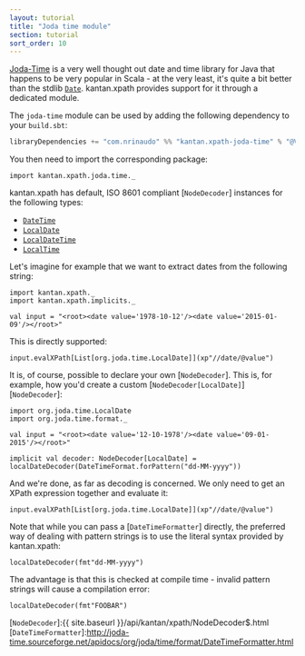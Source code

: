 ```yaml
---
layout: tutorial
title: "Joda time module"
section: tutorial
sort_order: 10
---
```

[Joda-Time](http://www.joda.org/joda-time/) is a very well thought out date and time library for Java that happens to
be very popular in Scala - at the very least, it's quite a bit better than the stdlib [`Date`]. kantan.xpath provides
support for it through a dedicated module.

The `joda-time` module can be used by adding the following dependency to your `build.sbt`:

```scala
libraryDependencies += "com.nrinaudo" %% "kantan.xpath-joda-time" % "@VERSION@"
```

You then need to import the corresponding package:

```tut:silent
import kantan.xpath.joda.time._
```

kantan.xpath has default, ISO 8601 compliant [`NodeDecoder`] instances for the following types:

* [`DateTime`]
* [`LocalDate`]
* [`LocalDateTime`]
* [`LocalTime`]

Let's imagine for example that we want to extract dates from the following string:

```tut:silent
import kantan.xpath._
import kantan.xpath.implicits._

val input = "<root><date value='1978-10-12'/><date value='2015-01-09'/></root>"
```

This is directly supported:

```tut
input.evalXPath[List[org.joda.time.LocalDate]](xp"//date/@value")
```

It is, of course, possible to declare your own [`NodeDecoder`]. This is, for example, how you'd create a custom
[`NodeDecoder[LocalDate]`][`NodeDecoder`]:

```tut:silent
import org.joda.time.LocalDate
import org.joda.time.format._

val input = "<root><date value='12-10-1978'/><date value='09-01-2015'/></root>"

implicit val decoder: NodeDecoder[LocalDate] = localDateDecoder(DateTimeFormat.forPattern("dd-MM-yyyy"))
```

And we're done, as far as decoding is concerned. We only need to get an XPath expression together and evaluate it:

```tut
input.evalXPath[List[org.joda.time.LocalDate]](xp"//date/@value")
```

Note that while you can pass a [`DateTimeFormatter`] directly, the preferred way of dealing with pattern strings is to
use the literal syntax provided by kantan.xpath:

```tut:silent
localDateDecoder(fmt"dd-MM-yyyy")
```

The advantage is that this is checked at compile time - invalid pattern strings will cause a compilation error:

```tut:fail
localDateDecoder(fmt"FOOBAR")
```

[`Date`]:https://docs.oracle.com/javase/7/docs/api/java/util/Date.html
[`DateTime`]:http://joda-time.sourceforge.net/apidocs/org/joda/time/DateTime.html
[`LocalDate`]:http://joda-time.sourceforge.net/apidocs/org/joda/time/LocalDate.html
[`LocalDateTime`]:http://joda-time.sourceforge.net/apidocs/org/joda/time/LocalDateTime.html
[`LocalTime`]:http://joda-time.sourceforge.net/apidocs/org/joda/time/LocalTime.html
[`DateTimeFormat`]:http://joda-time.sourceforge.net/apidocs/org/joda/time/format/DateTimeFormat.html
[`NodeDecoder`]:{{ site.baseurl }}/api/kantan/xpath/NodeDecoder$.html
[`DateTimeFormatter`]:http://joda-time.sourceforge.net/apidocs/org/joda/time/format/DateTimeFormatter.html
